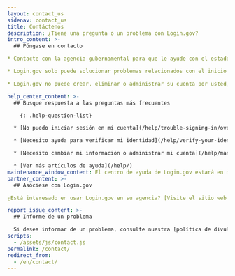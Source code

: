 ```yaml
---
layout: contact_us
sidenav: contact_us
title: Contáctenos
description: ¿Tiene una pregunta o un problema con Login.gov?
intro_content: >-
  ## Póngase en contacto

* Contacte con la agencia gubernamental para que le ayude con el estado de su solicitud, membresía, cumplimiento de requisitos, beneficios u otros asuntos relacionados con su cuenta en esa agencia. La información de contacto se encuentra en el sitio web de la agencia.

* Login.gov solo puede solucionar problemas relacionados con el inicio de sesión.

* Login.gov no puede crear, eliminar o administrar su cuenta por usted, ni iniciar sesión en esa cuenta.

help_center_content: >-
  ## Busque respuesta a las preguntas más frecuentes

    {: .help-question-list}

  * [No puedo iniciar sesión en mi cuenta](/help/trouble-signing-in/overview/)

  * [Necesito ayuda para verificar mi identidad](/help/verify-your-identity/overview/)

  * [Necesito cambiar mi información o administrar mi cuenta](/help/manage-your-account/overview/)

  * [Ver más artículos de ayuda](/help/)
maintenance_window_content: El centro de ayuda de Login.gov estará en mantenimiento de <strong>%{start_time} a %{end_time}</strong>. Consulte los temas comunes siguientes para obtener ayuda. phone_available_content: Puede llamar a nuestro centro de ayuda en cualquier momento al (844)&nbsp;875-6446. unplanned_outage_content: Debido a un problema técnico, no podemos revisar las solicitudes de ayuda en línea.
partner_content: >-
  ## Asóciese con Login.gov

¿Está interesado en usar Login.gov en su agencia? [Visite el sitio web de nuestros asociados](/partners/) o [contacte con nosotros](/partners/business-inquiries/).

report_issue_content: >-
  ## Informe de un problema

  Si desea informar de un problema, consulte nuestra [política de divulgación de vulnerabilidades](https://handbook.tts.gsa.gov/general-information-and-resources/tech-policies/responding-to-public-disclosure-vulnerabilities/ "Vínculo de seguimiento") y contáctenos usando nuestro [formulario de divulgación de vulnerabilidades](https://docs.google.com/forms/d/e/1FAIpQLScuo4xCzBlpLnoq7-bDAVAxtJci03by7S-Q-Z_JUBDloK01QA/viewform "Vínculo de seguimiento").
scripts:
  - /assets/js/contact.js
permalink: /contact/
redirect_from:
  - /en/contact/
---
```

